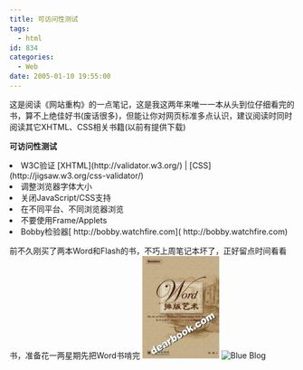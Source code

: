 ```yaml
---
title: 可访问性测试
tags:
  - html
id: 834
categories:
  - Web
date: 2005-01-10 19:55:00
---
```


这是阅读《网站重构》的一点笔记，这是我这两年来唯一一本从头到位仔细看完的书，算不上绝佳好书(废话很多)，但能让你对网页标准多点认识，建议阅读时同时阅读其它XHTML、CSS相关书籍(以前有提供下载)

**可访问性测试**
<li>W3C验证 [XHTML](http://validator.w3.org/) | [CSS](http://jigsaw.w3.org/css-validator/)</li>
<li>调整浏览器字体大小</li>
<li>关闭JavaScript/CSS支持</li>
<li>在不同平台、不同浏览器浏览</li>
<li>不要使用Frame/Applets</li>
<li>Bobby检验器[ http://bobby.watchfire.com]( http://bobby.watchfire.com)</li>

前不久刚买了两本Word和Flash的书，不巧上周笔记本坏了，正好留点时间看看书，准备花一两星期先把Word书啃完
![Blue Blog](/images/2005/01/10_12795.jpg) ![Blue Blog](http://www.dearbook.com.cn/book/images/750538423101.jpg)